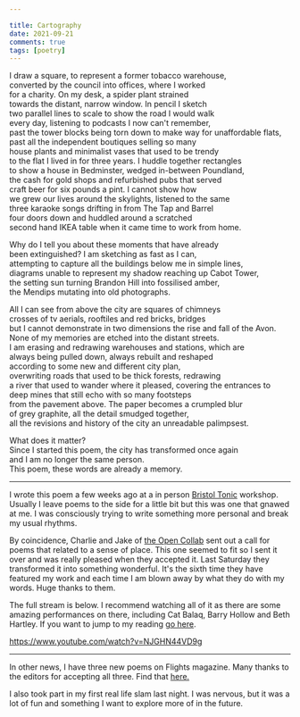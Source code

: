 ```yaml
---

title: Cartography
date: 2021-09-21
comments: true
tags: [poetry]
---
```


I draw a square, to represent a former tobacco warehouse,  
converted by the council into offices, where I worked   
for a charity. On my desk, a spider plant strained   
towards the distant, narrow window. In pencil I sketch  
two parallel lines to scale to show the road I would walk  
every day, listening to podcasts I now can't remember,   
past the tower blocks being torn down to make way for unaffordable flats,  
past all the independent boutiques selling so many  
house plants and minimalist vases that used to be trendy  
to the flat I lived in for three years. I huddle together rectangles  
to show a house in Bedminster, wedged in-between Poundland,  
the cash for gold shops and refurbished pubs that served  
craft beer for six pounds a pint. I cannot show how   
we grew our lives around the skylights, listened to the same  
three karaoke songs drifting in from The Tap and Barrel   
four doors down and huddled around a scratched   
second hand IKEA table when it came time to work from home.   

<!--more-->

Why do I tell you about these moments that have already  
been extinguished? I am sketching as fast as I can,  
attempting to capture all the buildings below me in simple lines,  
diagrams unable to represent my shadow reaching up Cabot Tower,   
the setting sun turning Brandon Hill into fossilised amber,   
the Mendips mutating into old photographs.   

All I can see from above the city are squares of chimneys  
crosses of tv aerials, rooftiles and red bricks, bridges   
but I cannot demonstrate in two dimensions the rise and fall of the Avon.   
None of my memories are etched into the distant streets.  
I am erasing and redrawing warehouses and stations, which are  
always being pulled down, always rebuilt and reshaped  
according to some new and different city plan,  
overwriting roads that used to be thick forests, redrawing  
a river that used to wander where it pleased, covering the entrances to  
deep mines that still echo with so many footsteps  
from the pavement above. The paper becomes a crumpled blur  
of grey graphite, all the detail smudged together,   
all the revisions and history of the city an unreadable palimpsest.  

What does it matter?   
Since I started this poem, the city has transformed once again  
and I am no longer the same person.  
This poem, these words are already a memory.   

***

I wrote this poem a few weeks ago at a in person [Bristol Tonic](https://www.facebook.com/BristolTonic) workshop. Usually I leave poems to the side for a little bit but this was one that gnawed at me. I was consciously trying to write something more personal and break my usual rhythms.

By coincidence, Charlie and Jake of [the Open Collab](https://opencollab.co.uk/) sent out a call for poems that related to a sense of place. This one seemed to fit so I sent it over and was really pleased when they accepted it. Last Saturday they transformed it into something wonderful. It's the sixth time they have featured my work and each time I am blown away by what they do with my words. Huge thanks to them.

The full stream is below. I recommend watching all of it as there are some amazing performances on there, including Cat Balaq, Barry Hollow and Beth Hartley. If you want to jump to my reading [go here](https://opencollab.co.uk/16/david).

https://www.youtube.com/watch?v=NJGHN44VD9g

***

In other news, I have three new poems on Flights magazine. Many thanks to the editors for accepting all three. Find that [here.](https://flightofthedragonfly.com/david-ralph-lewis)

I also took part in my first real life slam last night. I was nervous, but it was a lot of fun and something I want to explore more of in the future.
